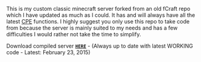 This is my custom classic minecraft server forked from an old fCraft repo which I have updated as much as I could. It has and will always have all the latest [CPE](http://wiki.vg/CPE) functions. I highly suggest you only use this repo to take code from because the server is mainly suited to my needs and has a few difficulties I would rather not take the time to simplify.

Download compiled server [**`HERE`**](http://123dmwm.tk/Random/ProCraft.zip) - (Always up to date with latest WORKING code - Latest: February 23, 2015)
